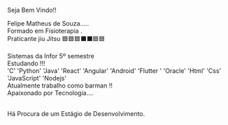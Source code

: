 Seja Bem Vindo!!
<!--
**Felipemds86/Felipemds86** is a ✨ _special_ ✨ repository because its `README.md` (this file) appears on your GitHub profile.

Here are some ideas to get you started:

- 🔭 I’m currently working on ...
- 🌱 I’m currently learning ...
- 👯 I’m looking to collaborate on ...
- 🤔 I’m looking for help with ...
- 💬 Ask me about ...
- 📫 How to reach me: ...
- 😄 Pronouns: ...
- ⚡ Fun fact: ...
-->


Felipe Matheus de Souza.....
<br>
Formado em Fisioterapia .
<br>
Praticante jiu Jitsu 🟦🟦🟦⬛⬛🟦🟦<br>
<br>
Sistemas da Infor  5º semestre 
<br>
Estudando !!!<br>
'C'
'Python'
'Java'
'React'
'Angular'
'Android'
'Flutter '
'Oracle'
'Html'
'Css'
'JavaScript'
'Nodejs'
<br>
Atualmente  trabalho como barman !!
<br>
Apaixonado por Tecnologia....

<br>
Há Procura de um Estágio de Desenvolvimento.

